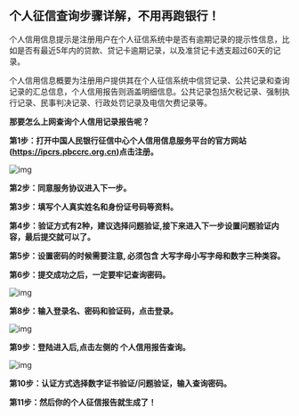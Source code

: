 ## 个人征信查询步骤详解，不用再跑银行！

个人信用信息提示是注册用户在个人征信系统中是否有逾期记录的提示性信息，比如是否有最近5年内的贷款、贷记卡逾期记录，以及准贷记卡透支超过60天的记录。



个人信用信息概要为注册用户提供其在个人征信系统中信贷记录、公共记录和查询记录的汇总信息，个人信用报告则涵盖明细信息。公共记录包括欠税记录、强制执行记录、民事判决记录、行政处罚记录及电信欠费记录等。



**那要怎么上网查询个人信用记录报告呢？** 


**第1步：打开中国人民银行征信中心个人信用信息服务平台的官方网站(https://ipcrs.pbccrc.org.cn)点击注册。**





![img](https://mmbiz.qpic.cn/mmbiz/6goBerXib5GxaKhb9he3my7kaPBcujZ82hCBSABic6FDJwjEHWLZAHW82Sew3OqecXbGS9GoEpyZbe3RHHhf4Fbg/640?tp=webp&wxfrom=5&wx_lazy=1&wx_co=1)

**第2步：同意服务协议进入下一步。**

**第3步：填写个人真实姓名和身份证号码等资料。**

**第4步：验证方式有2种，建议选择问题验证,接下来进入下一步设置问题验证内容，最后提交就可以了。**

**第5步：设置密码的时候需要注意, 必须包含 大写字母小写字母和数字三种类容。**

**第6步：提交成功之后，一定要牢记查询密码。**

![img](https://mmbiz.qpic.cn/mmbiz/6goBerXib5GxaKhb9he3my7kaPBcujZ82Pmibn8FPZ8ibQ9b9GibD8ohuoK9MEblkb5eicgopWv8mCR21GnTmgebCtA/640?tp=webp&wxfrom=5&wx_lazy=1&wx_co=1)

**第8步：输入登录名、密码和验证码，点击登录。**

![img](https://mmbiz.qpic.cn/mmbiz/6goBerXib5GxaKhb9he3my7kaPBcujZ82nMy55rXrQBQh4mF9LolkrMZiaokEmQp5C5I55mgbc1lXNbx6AZOFT6g/640?tp=webp&wxfrom=5&wx_lazy=1&wx_co=1)

**第9步：登陆进入后,点击左侧的 个人信用报告查询。**

![img](https://mmbiz.qpic.cn/mmbiz/6goBerXib5GxaKhb9he3my7kaPBcujZ82IwW4r7TX1ZBib2vuwfpQkibZKF5RUHBLZKpic2pJw9LOK3nZf48mG9ItA/640?tp=webp&wxfrom=5&wx_lazy=1&wx_co=1)



**第10步：认证方式选择数字证书验证/问题验证，输入查询密码。**

**第11步：然后你的个人征信报告就生成了！**